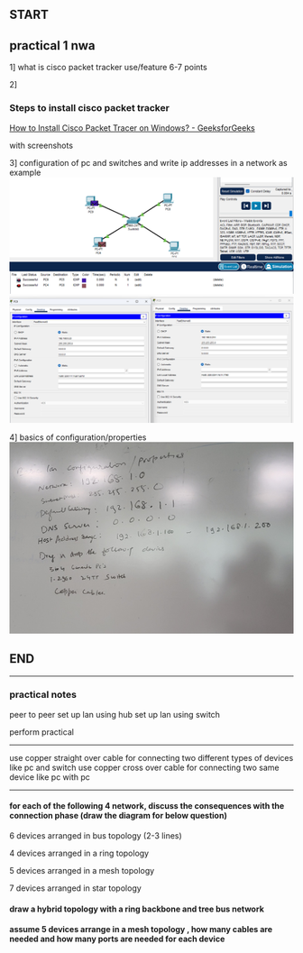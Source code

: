 ## START
## practical 1 nwa 

1] what is cisco packet tracker 
use/feature 6-7 points


2] 
### Steps to install cisco packet tracker 
[How to Install Cisco Packet Tracer on Windows? - GeeksforGeeks](https://www.geeksforgeeks.org/how-to-install-cisco-packet-tracer-on-windows/)
 
with screenshots

3] configuration of pc and switches and write ip addresses in a network as example
![image](.attachments/43d47a0ff4a20c914a15cfac90f0e894a15e84f2.png) 
![image](.attachments/d9bdf710c2911367eaed2d07b8eb00ab3863456d.png) 

4] basics of configuration/properties
![image](.attachments/a1010227dc6241e9697acbb19324a110a4a5db91.jpg) 

## END



***

### practical notes


peer to peer 
set up lan using hub
set up lan using switch

perform practical

***
use copper straight over cable for connecting two different types of devices like pc and switch
use copper cross over cable for connecting two same device like pc with pc


***

#### for each of the following 4 network, discuss the consequences with the connection phase (draw the diagram for below question)

6 devices arranged in bus topology (2-3 lines)

4 devices arranged in a ring topology

5 devices arranged in a mesh topology

7 devices arranged in star topology


#### draw a hybrid topology with a ring backbone and tree bus network


#### assume 5 devices arrange in a mesh topology , how many cables are needed and how many ports are needed for each device